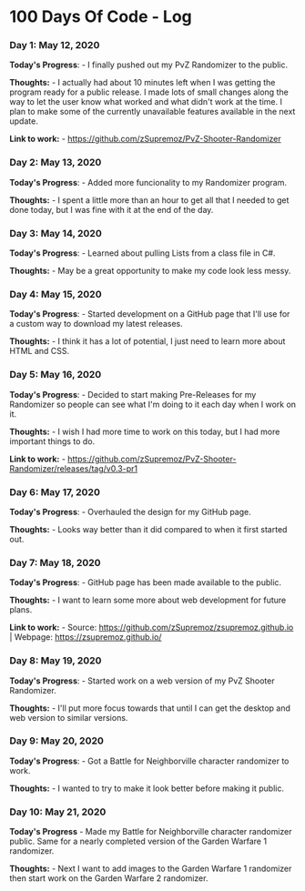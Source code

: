# 100 Days Of Code - Log

### Day 1: May 12, 2020


**Today's Progress**: - I finally pushed out my PvZ Randomizer to the public.

**Thoughts:** - I actually had about 10 minutes left when I was getting the program ready for a public release. I made lots of small changes along the way to let the user know what worked and what didn't work at the time. I plan to make some of the currently unavailable features available in the next update.

**Link to work:** -
https://github.com/zSupremoz/PvZ-Shooter-Randomizer

### Day 2: May 13, 2020


**Today's Progress**: - Added more funcionality to my Randomizer program.

**Thoughts:** - I spent a little more than an hour to get all that I needed to get done today, but I was fine with it at the end of the day.

### Day 3: May 14, 2020

**Today's Progress**: - Learned about pulling Lists from a class file in C#.

**Thoughts:** - May be a great opportunity to make my code look less messy.

### Day 4: May 15, 2020

**Today's Progress**: - Started development on a GitHub page that I'll use for a custom way to download my latest releases.

**Thoughts:** - I think it has a lot of potential, I just need to learn more about HTML and CSS.

### Day 5: May 16, 2020

**Today's Progress**: - Decided to start making Pre-Releases for my Randomizer so people can see what I'm doing to it each day when I work on it.

**Thoughts:** - I wish I had more time to work on this today, but I had more important things to do.

**Link to work:** -
https://github.com/zSupremoz/PvZ-Shooter-Randomizer/releases/tag/v0.3-pr1

### Day 6: May 17, 2020

**Today's Progress**: - Overhauled the design for my GitHub page.

**Thoughts:** - Looks way better than it did compared to when it first started out.

### Day 7: May 18, 2020

**Today's Progress**: - GitHub page has been made available to the public.

**Thoughts:** - I want to learn some more about web development for future plans.

**Link to work:** - Source: https://github.com/zSupremoz/zsupremoz.github.io | Webpage: https://zsupremoz.github.io/

### Day 8: May 19, 2020

**Today's Progress**: - Started work on a web version of my PvZ Shooter Randomizer.

**Thoughts:** - I'll put more focus towards that until I can get the desktop and web version to similar versions.

### Day 9: May 20, 2020

**Today's Progress**: - Got a Battle for Neighborville character randomizer to work.

**Thoughts:** - I wanted to try to make it look better before making it public.

### Day 10: May 21, 2020

**Today's Progress** - Made my Battle for Neighborville character randomizer public. Same for a nearly completed version of the Garden Warfare 1 randomizer.

**Thoughts:** - Next I want to add images to the Garden Warfare 1 randomizer then start work on the Garden Warfare 2 randomizer.
